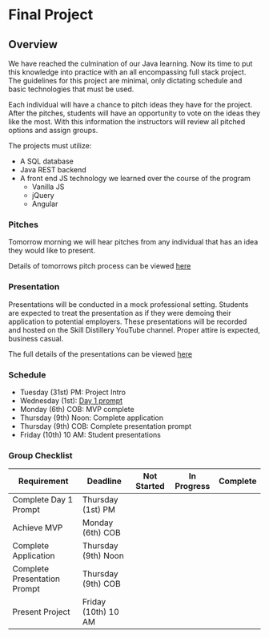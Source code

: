 # Final Project

## Overview
We have reached the culmination of our Java learning. Now its time to put this knowledge into practice with an all encompassing full stack project. The guidelines for this project are minimal, only dictating schedule and basic technologies that must be used.

Each individual will have a chance to pitch ideas they have for the project. After the pitches, students will have an opportunity to vote on the ideas they like the most. With this information the instructors will review all pitched options and assign groups.

The projects must utilize:
* A SQL database  
* Java REST backend  
* A front end JS technology we learned over the course of the program
  * Vanilla JS  
  * jQuery  
  * Angular  

### Pitches
Tomorrow morning we will hear pitches from any individual that has an idea they would like to present.  

Details of tomorrows pitch process can be viewed [here](final_project_pitches.md)  

### Presentation
Presentations will be conducted in a mock professional setting. Students are expected to treat the presentation as if they were demoing their application to potential employers. These presentations will be recorded and hosted on the Skill Distillery YouTube channel. Proper attire is expected, business casual.

The full details of the presentations can be viewed [here](final_project_presentations.md)  

### Schedule
* Tuesday (31st) PM: Project Intro  
* Wednesday (1st): [Day 1 prompt](final_project_day1.md)   
* Monday (6th) COB: MVP complete  
* Thursday (9th) Noon: Complete application  
* Thursday (9th) COB: Complete presentation prompt  
* Friday (10th) 10 AM: Student presentations  

### Group Checklist
| Requirement | Deadline | Not Started | In Progress | Complete |
| ----------- | ----------- | ----------- | -------- | -------- |
| Complete Day 1 Prompt | Thursday (1st) PM |  |   | |
| Achieve MVP | Monday (6th) COB |   |   |   |
| Complete Application | Thursday (9th) Noon |   |   |   |
| Complete Presentation Prompt | Thursday (9th) COB |   |   |   |
| Present Project | Friday (10th) 10 AM |   |   |   |
